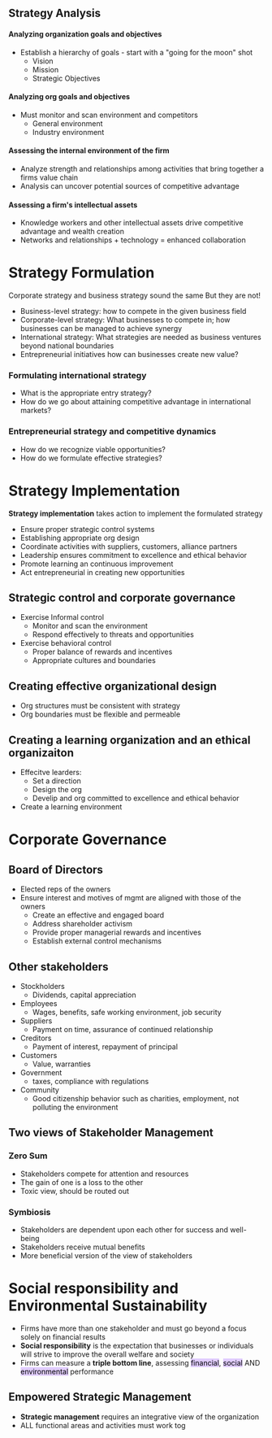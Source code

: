 ## Strategy Analysis
#### Analyzing organization goals and objectives
- Establish a hierarchy of goals - start with a "going for the moon" shot
	- Vision
	- Mission
	- Strategic Objectives
#### Analyzing org goals and objectives
- Must monitor and scan environment and competitors
	- General environment
	- Industry environment

#### Assessing the internal environment of the firm
- Analyze strength and relationships among activities that bring together a firms value chain
- Analysis can uncover potential sources of competitive advantage
#### Assessing a firm's intellectual assets
- Knowledge workers and other intellectual assets drive competitive advantage and wealth creation
- Networks and relationships + technology = enhanced collaboration

# Strategy Formulation
Corporate strategy and business strategy sound the same
But they are not!
- Business-level strategy: how to compete in the given business field
- Corporate-level strategy: What businesses to compete in; how businesses can be managed to achieve synergy
- International strategy: What strategies are needed as business ventures beyond national boundaries
- Entrepreneurial initiatives how can businesses create new value?
### Formulating international strategy
- What is the appropriate entry strategy?
- How do we go about attaining competitive advantage in international markets?
### Entrepreneurial strategy and competitive dynamics
- How do we recognize viable opportunities?
- How do we formulate effective strategies?

# Strategy Implementation
**Strategy implementation** takes action to implement the formulated strategy
- Ensure proper strategic control systems
- Establishing appropriate org design
- Coordinate activities with suppliers, customers, alliance partners
- Leadership ensures commitment to excellence and ethical behavior
- Promote learning an continuous improvement
- Act entrepreneurial in creating new opportunities
## Strategic control and corporate governance
- Exercise Informal control
	- Monitor and scan the environment
	- Respond effectively to threats and opportunities
- Exercise behavioral control
	- Proper balance of rewards and incentives
	- Appropriate cultures and boundaries
## Creating effective organizational design
- Org structures must be consistent with strategy
- Org boundaries must be flexible and permeable
## Creating a learning organization and an ethical organizaiton
- Effecitve learders:
	- Set a direction
	- Design the org
	- Develip and org committed to excellence and ethical behavior
- Create a learning environment

# Corporate Governance
## Board of Directors
- Elected reps of the owners
- Ensure interest and motives of mgmt are aligned with those of the owners
	- Create an effective and engaged board
	- Address shareholder activism
	- Provide proper managerial rewards and incentives
	- Establish external control mechanisms
## Other stakeholders
- Stockholders
	- Dividends, capital appreciation
- Employees
	- Wages, benefits, safe working environment, job security
- Suppliers
	- Payment on time, assurance of continued relationship
- Creditors
	- Payment of interest, repayment of principal
- Customers
	- Value, warranties
- Government
	- taxes, compliance with regulations
- Community
	- Good citizenship behavior such as charities, employment, not polluting the environment

## Two views of Stakeholder Management
### Zero Sum
- Stakeholders compete for attention and resources
- The gain of one is a loss to the other
- Toxic view, should be routed out
### Symbiosis
- Stakeholders are dependent upon each other for success and well-being
- Stakeholders receive mutual benefits
- More beneficial version of the view of stakeholders

# Social responsibility and Environmental Sustainability
- Firms have more than one stakeholder and must go beyond a focus solely on financial results
- **Social responsibility** is the expectation that businesses or individuals will strive to improve the overall welfare and society
- Firms can measure a **triple bottom line**, assessing <mark style="background: #D2B3FFA6;">financial</mark>, <mark style="background: #D2B3FFA6;">social</mark> AND <mark style="background: #D2B3FFA6;">environmental</mark> performance
## Empowered Strategic Management
- **Strategic management** requires an integrative view of the organization
- ALL functional areas and activities must work tog